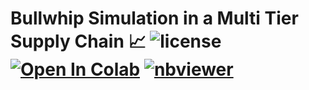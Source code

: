 # Bullwhip Simulation in a Multi Tier Supply Chain 📈 ![license](https://img.shields.io/github/license/Pegah-Ardehkhani/Bullwhip-Simulation-in-a-Multi-Tier-Supply-Chain.svg) <a href="https://colab.research.google.com/github/Pegah-Ardehkhani/Bullwhip-Simulation-in-a-Multi-Tier-Supply-Chain/blob/main/Bullwhip%20Effect%20in%20a%20Multi%20Tier%20Supply%20Chain.ipynb" target="_parent\"><img src="https://colab.research.google.com/assets/colab-badge.svg" alt="Open In Colab"/></a> [![nbviewer](https://img.shields.io/badge/render-nbviewer-orange.svg)](http://nbviewer.org/github/Pegah-Ardehkhani/Bullwhip-Simulation-in-a-Multi-Tier-Supply-Chain/blob/main/Bullwhip%20Effect%20in%20a%20Multi%20Tier%20Supply%20Chain.ipynb)
